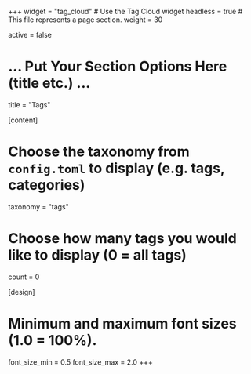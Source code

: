 +++
widget = "tag_cloud"  # Use the Tag Cloud widget
headless = true  # This file represents a page section.
weight = 30

active = false

# ... Put Your Section Options Here (title etc.) ...

title = "Tags"


[content]
  # Choose the taxonomy from `config.toml` to display (e.g. tags, categories)
  taxonomy = "tags"
  
  # Choose how many tags you would like to display (0 = all tags)
  count = 0

[design]
  # Minimum and maximum font sizes (1.0 = 100%).
  font_size_min = 0.5
  font_size_max = 2.0
+++

